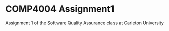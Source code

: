 # COMP4004 Assignment1

Assignment 1 of the Software Quality Assurance class at Carleton University
